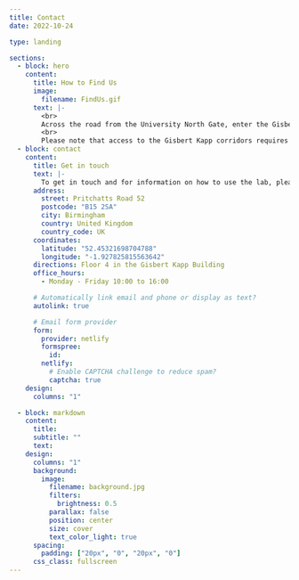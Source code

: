 ```yaml
---
title: Contact
date: 2022-10-24

type: landing

sections:
  - block: hero
    content:
      title: How to Find Us
      image:
        filename: FindUs.gif
      text: |-
        <br>
        Across the road from the University North Gate, enter the Gisbert Kapp building from the Pritchatts Road 52 parking lot. Looking at the Cafe 52, take the elevators on the left to the 4th floor. Exit the elevator on the left and enter the door leading to the corridor. The lab is at the end of the corridor to the right.
        <br>
        Please note that access to the Gisbert Kapp corridors requires a UoB ID card. If you don't have one, please get in touch with us before you venture to the lab, so that we can meet you there.
  - block: contact
    content:
      title: Get in touch
      text: |-
        To get in touch and for information on how to use the lab, please fill in the form below. You will be given access to the Lab CODA where you will find all details. The lab is located in the Gisbert Kapp building. Entrance is via Pritchatts Road 52. Visitor parking is possible at the nearby multi-storey North East car park.
      address:
        street: Pritchatts Road 52
        postcode: "B15 2SA"
        city: Birmingham
        country: United Kingdom
        country_code: UK
      coordinates:
        latitude: "52.45321698704788"
        longitude: "-1.927825815563642"
      directions: Floor 4 in the Gisbert Kapp Building
      office_hours:
        - Monday - Friday 10:00 to 16:00

      # Automatically link email and phone or display as text?
      autolink: true

      # Email form provider
      form:
        provider: netlify
        formspree:
          id:
        netlify:
          # Enable CAPTCHA challenge to reduce spam?
          captcha: true
    design:
      columns: "1"

  - block: markdown
    content:
      title:
      subtitle: ""
      text:
    design:
      columns: "1"
      background:
        image:
          filename: background.jpg
          filters:
            brightness: 0.5
          parallax: false
          position: center
          size: cover
          text_color_light: true
      spacing:
        padding: ["20px", "0", "20px", "0"]
      css_class: fullscreen
---
```

